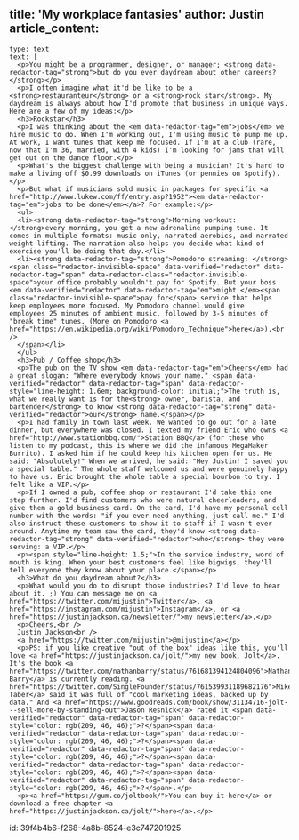 title: 'My workplace fantasies'
author: Justin
article_content:
  -
    type: text
    text: |
      <p>You might be a programmer, designer, or manager; <strong data-redactor-tag="strong">but do you ever daydream about other careers?</strong></p>
      <p>I often imagine what it'd be like to be a <strong>restauranteur</strong> or a <strong>rock star</strong>. My daydream is always about how I'd promote that business in unique ways. Here are a few of my ideas:</p>
      <h3>Rockstar</h3>
      <p>I was thinking about the <em data-redactor-tag="em">jobs</em> we hire music to do. When I'm working out, I'm using music to pump me up. At work, I want tunes that keep me focused. If I'm at a club (rare, now that I'm 36, married, with 4 kids) I'm looking for jams that will get out on the dance floor.</p>
      <p>What's the biggest challenge with being a musician? It's hard to make a living off $0.99 downloads on iTunes (or pennies on Spotify).</p>
      <p>But what if musicians sold music in packages for specific <a href="http://www.lukew.com/ff/entry.asp?1952"><em data-redactor-tag="em">jobs to be done</em></a>? For example:</p>
      <ul>
      <li><strong data-redactor-tag="strong">Morning workout: </strong>every morning, you get a new adrenaline pumping tune. It comes in multiple formats: music only, narrated aerobics, and narrated weight lifting. The narration also helps you decide what kind of exercise you'll be doing that day.</li>
      <li><strong data-redactor-tag="strong">Pomodoro streaming: </strong><span class="redactor-invisible-space" data-verified="redactor" data-redactor-tag="span" data-redactor-class="redactor-invisible-space">your office probably wouldn't pay for Spotify. But your boss <em data-verified="redactor" data-redactor-tag="em">might </em><span class="redactor-invisible-space">pay for</span> service that helps keep employees more focused. My Pomodoro channel would give employees 25 minutes of ambient music, followed by 3-5 minutes of "break time" tunes. (More on Pomodoro <a href="https://en.wikipedia.org/wiki/Pomodoro_Technique">here</a>).<br />
      </span></li>
      </ul>
      <h3>Pub / Coffee shop</h3>
      <p>The pub on the TV show <em data-redactor-tag="em">Cheers</em> had a great slogan: "Where everybody knows your name." <span data-verified="redactor" data-redactor-tag="span" data-redactor-style="line-height: 1.6em; background-color: initial;">The truth is, what we really want is for the<strong> owner, barista, and bartender</strong> to know <strong data-redactor-tag="strong" data-verified="redactor">our</strong> name.</span></p>
      <p>I had family in town last week. We wanted to go out for a late dinner, but everywhere was closed. I texted my friend Eric who owns <a href="http://www.stationbbq.com/">Station BBQ</a> (for those who listen to my podcast, this is where we did the infamous MegaMaker Burrito). I asked him if he could keep his kitchen open for us. He said: "Absolutely!" When we arrived, he said: "Hey Justin! I saved you a special table." The whole staff welcomed us and were genuinely happy to have us. Eric brought the whole table a special bourbon to try. I felt like a VIP.</p>
      <p>If I owned a pub, coffee shop or restaurant I'd take this one step further. I'd find customers who were natural cheerleaders, and give them a gold business card. On the card, I'd have my personal cell number with the words: "if you ever need anything, just call me." I'd also instruct these customers to show it to staff if I wasn't ever around. Anytime my team saw the card, they'd know <strong data-redactor-tag="strong" data-verified="redactor">who</strong> they were serving: a VIP.</p>
      <p><span style="line-height: 1.5;">In the service industry, word of mouth is king. When your best customers feel like bigwigs, they'll tell everyone they know about your place.</span></p>
      <h3>What do you daydream about?</h3>
      <p>What would you do to disrupt those industries? I'd love to hear about it. ;) You can message me on <a href="https://twitter.com/mijustin">Twitter</a>, <a href="https://instagram.com/mijustin">Instagram</a>, or <a href="https://justinjackson.ca/newsletter/">my newsletter</a>.</p>
      <p>Cheers,<br />
      Justin Jackson<br />
      <a href="https://twitter.com/mijustin">@mijustin</a></p>
      <p>PS: if you like creative "out of the box" ideas like this, you'll love <a href="https://justinjackson.ca/jolt/">my new book, Jolt</a>. It's the book <a href="https://twitter.com/nathanbarry/status/761681394124804096">Nathan Barry</a> is currently reading. <a href="https://twitter.com/SingleFounder/status/761539931189682176">Mike Taber</a> said it was full of "cool marketing ideas, backed up by data." And <a href="https://www.goodreads.com/book/show/31134716-jolt---sell-more-by-standing-out">Jason Resnick</a> rated it <span data-verified="redactor" data-redactor-tag="span" data-redactor-style="color: rgb(209, 46, 46);">?</span><span data-verified="redactor" data-redactor-tag="span" data-redactor-style="color: rgb(209, 46, 46);">?</span><span data-verified="redactor" data-redactor-tag="span" data-redactor-style="color: rgb(209, 46, 46);">?</span><span data-verified="redactor" data-redactor-tag="span" data-redactor-style="color: rgb(209, 46, 46);">?</span><span data-verified="redactor" data-redactor-tag="span" data-redactor-style="color: rgb(209, 46, 46);">?</span>.</p>
      <p><a href="https://gum.co/joltbook/">You can buy it here</a> or download a free chapter <a href="https://justinjackson.ca/jolt/">here</a>.</p>
      
id: 39f4b4b6-f268-4a8b-8524-e3c747201925
